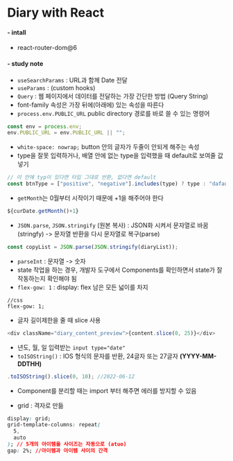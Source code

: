 # Diary with React

#### - intall

- react-router-dom@6

#### - study note

- `useSearchParams` : URL과 함께 Date 전달
- `useParams` : (custom hooks)
- `Query` : 웹 페이지에서 데이터를 전달하는 가장 간단한 방법 (Query String)
- font-family 속성은 가장 뒤에(아래에) 있는 속성을 따른다
- `process.env.PUBLIC_URL` public directory 경로를 바로 쓸 수 있는 명령어

```js
const env = process.env;
env.PUBLIC_URL = env.PUBLIC_URL || "";
```

- `white-space: nowrap;` button 안의 글자가 두줄이 안되게 해주는 속성
- type을 잘못 입력하거나, 배열 안에 없는 type을 입력했을 때 default로 보여줄 값 넣기

```js
// 이 안에 typ이 있다면 타입 그대로 반환, 없다면 default
const btnType = ["positive", "negative"].includes(type) ? type : "dafault";
```

- `getMonth`는 0월부터 시작이기 때문에 +1을 해주어야 한다

```js
${curDate.getMonth()+1}
```

- `JSON.parse`, `JSON.stringify` (원본 복사) : JSON화 시켜서 문자열로 바꿈(stringfy) -> 문자열 반환을 다시 문자열로 복구(parse)

```js
const copyList = JSON.parse(JSON.stringify(diaryList));
```

- `parseInt` : 문자열 -> 숫자
- state 작업을 하는 경우, 개발자 도구에서 Components를 확인하면서 state가 잘 작동하는지 확인해야 됨
- `flex-gow: 1` : display: flex 남은 모든 넓이를 차지

```
//css
flex-gow: 1;
```

- 글자 길이제한을 줄 때 slice 사용

```js
<div className="diary_content_preview">{content.slice(0, 25)}</div>
```

- 년도, 월, 일 입력받는 `input type="date"`
- `toISOString()` : IOS 형식의 문자를 반환, 24글자 또는 27글자 **(YYYY-MM-DDTHH)**

```js
.toISOString().slice(0, 10); //2022-06-12
```

- Component를 분리할 때는 import 부터 해주면 에러를 방지할 수 있음

- grid : 격자로 만듦

```css
display: grid;
grid-template-columns: repeat(
  5,
  auto
); // 5개의 아이템을 사이즈는 자동으로 (atuo)
gap: 2%; //아이템과 아이템 사이의 간격
```
